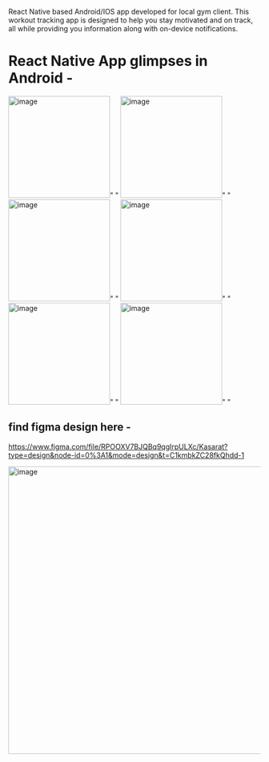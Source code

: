 React Native based Android/IOS app developed for local gym client. This workout tracking app is designed to help you stay motivated and on track, all while providing you information along with on-device notifications.

# React Native App glimpses in Android -
<img width="203" alt="image" src="https://github.com/nikhilnagargit/workout-app/assets/44896376/9fb7eae8-3f80-4ff8-8786-a508f2dc218c">"  "
<img width="203" alt="image" src="https://github.com/nikhilnagargit/workout-app/assets/44896376/9c535f78-8eaf-4cfb-a667-4a1f96f9077d">"  "
<img width="203" alt="image" src="https://github.com/nikhilnagargit/workout-app/assets/44896376/0893fcb3-e6f8-458a-a2d1-1870ff4dc2ff">"  "
<img width="203" alt="image" src="https://github.com/nikhilnagargit/workout-app/assets/44896376/b3072a2e-bf77-4f74-ad04-67142a37d8dd">"  "
<img width="203" alt="image" src="https://github.com/nikhilnagargit/workout-app/assets/44896376/60c47056-0b8b-4aad-b195-82a7104636d6">"  "
<img width="203" alt="image" src="https://github.com/nikhilnagargit/workout-app/assets/44896376/da4246aa-4ad8-4e19-a92a-1aea5f4029b5">"  "




## find figma design here - 
https://www.figma.com/file/RPOOXV7BJQBq9qgIrpULXc/Kasarat?type=design&node-id=0%3A1&mode=design&t=C1kmbkZC28fkQhdd-1

<img width="573" alt="image" src="https://github.com/nikhilnagargit/workout-app/assets/44896376/29df6857-1a7b-446e-bf8c-34394c1c0e17">

